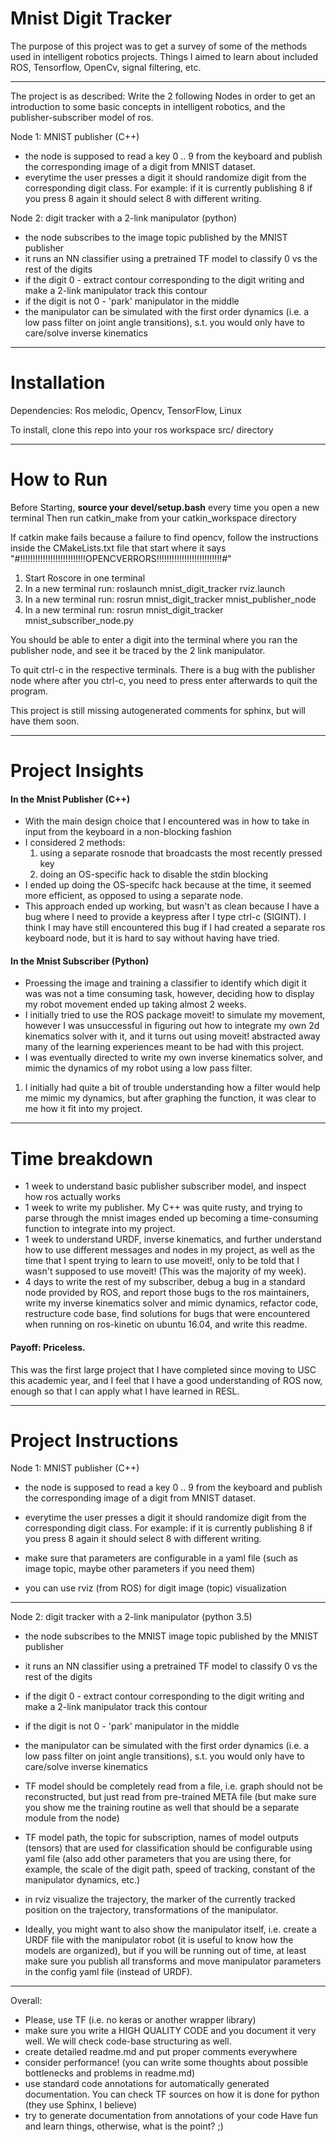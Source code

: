 # Mnist Digit Tracker

The purpose of this project was to get a survey of some of the methods used in intelligent robotics projects. Things I aimed to learn about included ROS, Tensorflow, OpenCv, signal filtering, etc.

************************************

The project is as described: 
Write the 2 following Nodes in order to get an introduction to some basic concepts in intelligent robotics, and the publisher-subscriber model of ros.

Node 1: MNIST publisher (C++)
- the node is supposed to read a key 0 .. 9 from the keyboard and publish the corresponding image of a digit from MNIST dataset.
- everytime the user presses a digit it should randomize digit from the corresponding digit class.
For example: if it is currently publishing 8 if you press 8 again it should select 8 with different writing.

Node 2: digit tracker with a 2-link manipulator (python)
- the node subscribes to the image topic published by the MNIST publisher
- it runs an NN classifier using a pretrained TF model to classify 0 vs the rest of the digits
- if the digit 0 - extract contour corresponding to the digit writing and make a 2-link manipulator track this contour
- if the digit is not 0 - 'park' manipulator in the middle
- the manipulator can be simulated with the first order dynamics (i.e. a low pass filter on joint angle transitions), s.t. you would only have to care/solve inverse kinematics

************************************
# Installation
Dependencies: Ros melodic, Opencv, TensorFlow, Linux

To install, clone this repo into your ros workspace src/ directory

************************************
# How to Run

Before Starting, **source your devel/setup.bash** every time you open a new terminal
Then run catkin_make from your catkin_workspace directory

If catkin make fails because a failure to find opencv, follow the instructions inside the
CMakeLists.txt file that start where it says 
"#!!!!!!!!!!!!!!!!!!!!!!!!!!OPENCVERRORS!!!!!!!!!!!!!!!!!!!!!!!!!!#"


1) Start Roscore in one terminal
2) In a new terminal run: roslaunch mnist_digit_tracker rviz.launch
3) In a new terminal run: rosrun mnist_digit_tracker mnist_publisher_node
4) In a new terminal run: rosrun mnist_digit_tracker mnist_subscriber_node.py

You should be able to enter a digit into the terminal where you ran the publisher node, and see it be traced by the 2 link manipulator. 

To quit ctrl-c in the respective terminals.
There is a bug with the publisher node where after you ctrl-c, you need to press enter afterwards to quit the program.

This project is still missing autogenerated comments for sphinx, but will have them soon.
************************************
# Project Insights

#### In the Mnist Publisher (C++)
- With the main design choice that I encountered was in how to take in input from the keyboard in a non-blocking fashion
- I considered 2 methods: 
   1) using a separate rosnode that broadcasts the most recently pressed key
   2) doing an OS-specific hack to disable the stdin blocking
- I ended up doing the OS-specifc hack because at the time, it seemed more efficient, as opposed to using a separate node.
- This approach ended up working, but wasn't as clean because I have  a bug where I need to provide a keypress after I type ctrl-c (SIGINT). I think I may have still encountered this bug if I had created a separate ros keyboard node, but it is hard to say without having have tried. 

#### In the Mnist Subscriber (Python)
- Proessing the image and training a classifier to identify which digit it was was not a time consuming task, however, deciding how to display my robot movement ended up taking almost 2 weeks.
- I initially tried to use the ROS package moveit! to simulate my movement, however I was unsuccessful in figuring out how to integrate my own 2d kinematics solver with it, and it turns out using moveit! abstracted away many of the learning experiences meant to be had with this project.
- I was eventually directed to write my own inverse kinematics solver, and mimic the dynamics of my robot using a low pass filter. 
1) I initially had quite a bit of trouble understanding how a filter would help me mimic my dynamics, but after graphing the function, it was clear to me how it fit into my project.
************************************
# Time breakdown
- 1 week to understand basic publisher subscriber model, and inspect how ros actually works
- 1 week to write my publisher. My C++ was quite rusty, and trying to parse through the mnist images ended up becoming a time-consuming function to integrate into my project.
- 1 week to understand URDF, inverse kinematics, and further understand how to use different messages and nodes in my project, as well as the time that I spent trying to learn to use moveit!, only to be told that I wasn't supposed to use moveit! (This was the majority of my week). 
- 4 days to write the rest of my subscriber, debug a bug in a standard node provided by ROS, and report those bugs to the ros maintainers, write my inverse kinematics solver and mimic dynamics, refactor code, restructure code base, find solutions for bugs that were encountered when running on ros-kinetic on ubuntu 16.04, and write this readme.

#### Payoff: Priceless. 
This was the first large project that I have completed since moving to USC this academic year, and I feel that I have a good understanding of ROS now, enough so that I can apply what I have learned in RESL.

************************************
# Project Instructions
Node 1: MNIST publisher (C++)
- the node is supposed to read a key 0 .. 9 from the keyboard and publish the corresponding image of a digit from MNIST dataset.
- everytime the user presses a digit it should randomize digit from the corresponding digit class.
For example: if it is currently publishing 8 if you press 8 again it should select 8 with different writing.

- make sure that parameters are configurable in a yaml file (such as image topic, maybe other parameters if you need them)
- you can use rviz (from ROS) for digit image (topic) visualization


************************************
Node 2: digit tracker with a 2-link manipulator (python 3.5)
- the node subscribes to the MNIST image topic published by the MNIST publisher
- it runs an NN classifier using a pretrained TF model to classify 0 vs the rest of the digits
- if the digit 0 - extract contour corresponding to the digit writing and make a 2-link manipulator track this contour
- if the digit is not 0 - 'park' manipulator in the middle
- the manipulator can be simulated with the first order dynamics (i.e. a low pass filter on joint angle transitions), s.t. you would only have to care/solve inverse kinematics

- TF model should be completely read from a file, i.e. graph should not be reconstructed, but just read from pre-trained META file (but make sure you show me the training routine as well that should be a separate module from the node)
- TF model path, the topic for subscription, names of model outputs (tensors) that are used for classification should be configurable using yaml file (also add other parameters that you are using there, for example, the scale of the digit path, speed of tracking, constant of the manipulator dynamics, etc.)
- in rviz visualize the trajectory, the marker of the currently tracked position on the trajectory, transformations of the manipulator. 
- Ideally, you might want to also show the manipulator itself, i.e. create a URDF file with the manipulator robot (it is useful to know how the models are organized),
 but if you will be running out of time, at least make sure you publish all transforms and move manipulator parameters in the config yaml file (instead of URDF).

************************************
Overall:
- Please, use TF (i.e. no keras or another wrapper library)  
- make sure you write a HIGH QUALITY CODE and you document it very well. We will check code-base structuring as well.
- create detailed readme.md and put proper comments everywhere
- consider performance! (you can write some thoughts about possible bottlenecks and problems in readme.md)
- use standard code annotations for automatically generated documentation. You can check TF sources on how it is done for python (they use Sphinx, I believe)
- try to generate documentation from annotations of your code
Have fun and learn things, otherwise, what is the point? ;)
